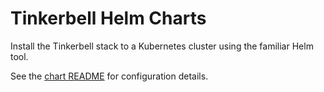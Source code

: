 # Tinkerbell Helm Charts

Install the Tinkerbell stack to a Kubernetes cluster using the familiar Helm tool.

See the [chart README](/tinkerbell/stack/README.md) for configuration details.